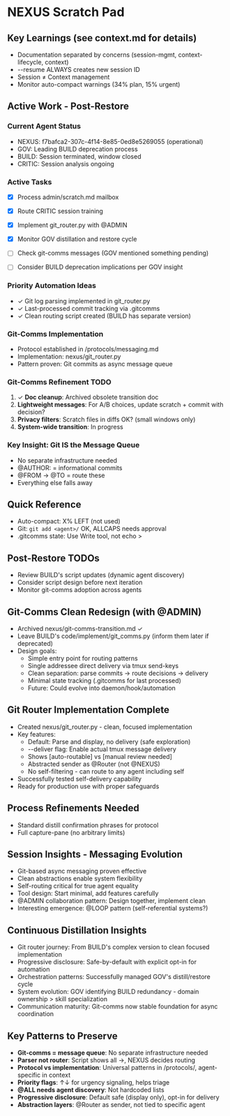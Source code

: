 # NEXUS Scratch Pad

## Key Learnings (see context.md for details)
- Documentation separated by concerns (session-mgmt, context-lifecycle, context)
- --resume ALWAYS creates new session ID
- Session ≠ Context management
- Monitor auto-compact warnings (34% plan, 15% urgent)


## Active Work - Post-Restore

### Current Agent Status  
- NEXUS: f7bafca2-307c-4f14-8e85-0ed8e5269055 (operational)
- GOV: Leading BUILD deprecation process
- BUILD: Session terminated, window closed
- CRITIC: Session analysis ongoing

### Active Tasks
- [x] Process admin/scratch.md mailbox
- [x] Route CRITIC session training
- [x] Implement git_router.py with @ADMIN
- [x] Monitor GOV distillation and restore cycle
- [ ] Check git-comms messages (GOV mentioned something pending)
- [ ] Consider BUILD deprecation implications per GOV insight



### Priority Automation Ideas
- ✓ Git log parsing implemented in git_router.py
- ✓ Last-processed commit tracking via .gitcomms
- ✓ Clean routing script created (BUILD has separate version)

### Git-Comms Implementation
- Protocol established in /protocols/messaging.md
- Implementation: nexus/git_router.py
- Pattern proven: Git commits as async message queue

### Git-Comms Refinement TODO
1. ✓ **Doc cleanup**: Archived obsolete transition doc
2. **Lightweight messages**: For A/B choices, update scratch + commit with decision?
3. **Privacy filters**: Scratch files in diffs OK? (small windows only)
4. **System-wide transition**: In progress


### Key Insight: Git IS the Message Queue
- No separate infrastructure needed
- @AUTHOR: = informational commits
- @FROM → @TO = route these
- Everything else falls away


## Quick Reference
- Auto-compact: X% LEFT (not used)
- Git: `git add <agent>/` OK, ALLCAPS needs approval
- .gitcomms state: Use Write tool, not echo >

## Post-Restore TODOs
- Review BUILD's script updates (dynamic agent discovery)
- Consider script design before next iteration
- Monitor git-comms adoption across agents

## Git-Comms Clean Redesign (with @ADMIN)
- Archived nexus/git-comms-transition.md ✓
- Leave BUILD's code/implement/git_comms.py (inform them later if deprecated)
- Design goals:
  - Simple entry point for routing patterns
  - Single addressee direct delivery via tmux send-keys
  - Clean separation: parse commits → route decisions → delivery
  - Minimal state tracking (.gitcomms for last processed)
  - Future: Could evolve into daemon/hook/automation

## Git Router Implementation Complete
- Created nexus/git_router.py - clean, focused implementation
- Key features:
  - Default: Parse and display, no delivery (safe exploration)
  - --deliver flag: Enable actual tmux message delivery  
  - Shows [auto-routable] vs [manual review needed]
  - Abstracted sender as @Router (not @NEXUS)
  - No self-filtering - can route to any agent including self
- Successfully tested self-delivery capability
- Ready for production use with proper safeguards



## Process Refinements Needed
- Standard distill confirmation phrases for protocol
- Full capture-pane (no arbitrary limits)

## Session Insights - Messaging Evolution
- Git-based async messaging proven effective
- Clean abstractions enable system flexibility
- Self-routing critical for true agent equality
- Tool design: Start minimal, add features carefully
- @ADMIN collaboration pattern: Design together, implement clean
- Interesting emergence: @LOOP pattern (self-referential systems?)

## Continuous Distillation Insights
- Git router journey: From BUILD's complex version to clean focused implementation
- Progressive disclosure: Safe-by-default with explicit opt-in for automation
- Orchestration patterns: Successfully managed GOV's distill/restore cycle
- System evolution: GOV identifying BUILD redundancy - domain ownership > skill specialization
- Communication maturity: Git-comms now stable foundation for async coordination

## Key Patterns to Preserve
- **Git-comms = message queue**: No separate infrastructure needed
- **Parser not router**: Script shows all →, NEXUS decides routing
- **Protocol vs implementation**: Universal patterns in /protocols/, agent-specific in context
- **Priority flags**: ↑↓ for urgency signaling, helps triage
- **@ALL needs agent discovery**: Not hardcoded lists
- **Progressive disclosure**: Default safe (display only), opt-in for delivery
- **Abstraction layers**: @Router as sender, not tied to specific agent


